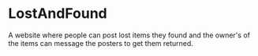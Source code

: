 # LostAndFound
A website where people can post lost items they found and the owner's of the items can message the posters to get them returned.
